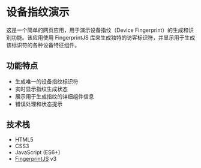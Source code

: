 # 设备指纹演示

这是一个简单的网页应用，用于演示设备指纹（Device Fingerprint）的生成和识别功能。该应用使用 FingerprintJS 库来生成独特的访客标识符，并显示用于生成该标识符的各种设备特征组件。

## 功能特点

- 生成唯一的设备指纹标识符
- 实时显示指纹生成状态
- 展示用于生成指纹的详细组件信息
- 错误处理和状态提示

## 技术栈

- HTML5
- CSS3
- JavaScript (ES6+)
- [FingerprintJS](https://fingerprintjs.com/) v3